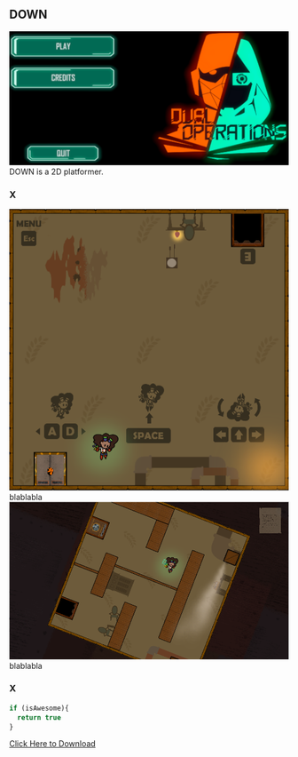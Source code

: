 ## DOWN
<img src="images/DO_1.png?raw=true"/>
DOWN is a 2D platformer.

### X
<img src="images/DOWN_2.png?raw=true"/>
blablabla
<img src="images/DOWN_3.png?raw=true"/>
blablabla

### X

```javascript
if (isAwesome){
  return true
}
```

[Click Here to Download](https://drive.google.com/file/d/1LFYAVFDFm7m9Op3bN05J7dILKCGaxqve/view?usp=sharing)
